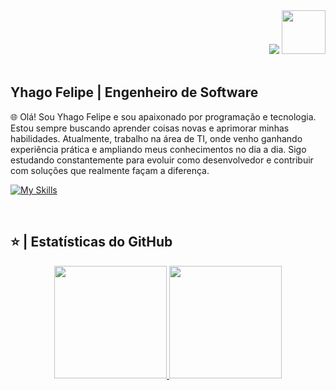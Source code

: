 <div align="right">
<a style="text-decoration: none" target="_blank" href="https://github.com/yyhago">
<img src="https://visitor-badge.laobi.icu/badge?page_id=codediaz.codediaz&left_color=gray&right_color=blue&left_text=Visitantes%20Coders">
</a>
<a style="text-decoration: none" target="_blank" href="https://www.linkedin.com/in/yhagofelipe/">
<img width="70" src="https://img.shields.io/badge/-Conectar-blue?style=flat&logo=Linkedin&logoColor=white">
</a>
</div>

<br>



<h2>Yhago Felipe | Engenheiro de Software</h2>
🌐 Olá! Sou Yhago Felipe e sou apaixonado por programação e tecnologia. Estou sempre buscando aprender coisas novas e aprimorar minhas habilidades.
Atualmente, trabalho na área de TI, onde venho ganhando experiência prática e ampliando meus conhecimentos no dia a dia.
Sigo estudando constantemente para evoluir como desenvolvedor e contribuir com soluções que realmente façam a diferença.

[![My Skills](https://skillicons.dev/icons?i=python,js,html,css,postgres,supabase,pycharm,windows,linux,azure)](https://skillicons.dev)


<br>

<h2>⭐ | Estatísticas do GitHub </h2>

<div align="center">
<a href="https://github.com/yyhago">
<img height="180em" src="https://github-readme-stats.vercel.app/api?username=yyhago&show_icons=true&theme=default&include_all_commits=true&count_private=true&locale=pt-br"/>
<img height="180em" src="https://github-readme-stats.vercel.app/api/top-langs/?username=yyhago&layout=compact&langs_count=7&theme=default&locale=pt-br"/>
</a>
</div>

